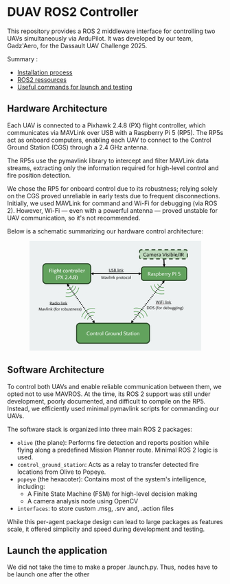 # DUAV ROS2 Controller
This repository provides a ROS 2 middleware interface for controlling two UAVs simultaneously via ArduPilot. It was developed by our team, Gadz'Aero, for the Dassault UAV Challenge 2025.

Summary :
 - [Installation process](./docs/install.md)
 - [ROS2 ressources](./docs/ros2_ressources.md)
 - [Useful commands for launch and testing](./docs/commands.md)

## Hardware Architecture
Each UAV is connected to a Pixhawk 2.4.8 (PX) flight controller, which communicates via MAVLink over USB with a Raspberry Pi 5 (RP5). The RP5s act as onboard computers, enabling each UAV to connect to the Control Ground Station (CGS) through a 2.4 GHz antenna.

The RP5s use the pymavlink library to intercept and filter MAVLink data streams, extracting only the information required for high-level control and fire position detection.

We chose the RP5 for onboard control due to its robustness; relying solely on the CGS proved unreliable in early tests due to frequent disconnections. Initially, we used MAVLink for command and Wi-Fi for debugging (via ROS 2). However, Wi-Fi — even with a powerful antenna — proved unstable for UAV communication, so it's not recommended.

Below is a schematic summarizing our hardware control architecture:
<div style="text-align: center;">
  <img src="docs/hw_control_arch.png" alt="Software Architecture" width="400" />
</div>

## Software Architecture
To control both UAVs and enable reliable communication between them, we opted not to use MAVROS. At the time, its ROS 2 support was still under development, poorly documented, and difficult to compile on the RP5. Instead, we efficiently used minimal pymavlink scripts for commanding our UAVs.

The software stack is organized into three main ROS 2 packages:
 - `olive` (the plane): Performs fire detection and reports position while flying along a predefined Mission Planner route. Minimal ROS 2 logic is used.
 - `control_ground_station`: Acts as a relay to transfer detected fire locations from Olive to Popeye.
 - `popeye` (the hexacoter): Contains most of the system's intelligence, including:
    - A Finite State Machine (FSM) for high-level decision making
    - A camera analysis node using OpenCV
 - `interfaces`: to store custom .msg, .srv and, .action files
 
While this per-agent package design can lead to large packages as features scale, it offered simplicity and speed during development and testing.

## Launch the application

We did not take the time to make a proper .launch.py. Thus, nodes have to be launch one after the other

